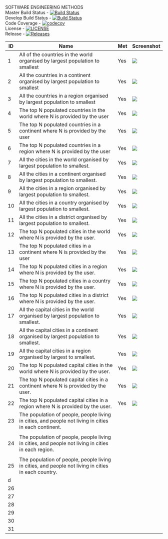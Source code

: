 
SOFTWARE ENGINEERING METHODS <br>
Master Build Status - [![Build Status](https://travis-ci.org/THEVlLLAlN/semGroup18.svg?branch=master)](https://travis-ci.org/THEVlLLAlN/semGroup18)
<br>
Develop Build Status - [![Build Status](https://travis-ci.org/THEVlLLAlN/semGroup18.svg?branch=develop)](https://travis-ci.org/THEVlLLAlN/semGroup18)
<br>
Code Coverage - [![codecov](https://codecov.io/gh/THEVlLLAlN/semGroup18/branch/master/graph/badge.svg)](https://codecov.io/gh/THEVlLLAlN/semGroup18)
<br>
License - [![LICENSE](https://img.shields.io/github/license/THEVlLLAlN/semGroup18.svg?style=flat-square)](https://github.com/THEVlLLAlN/semGroup18/blob/master/LICENSE)
<br>
Release - [![Releases](https://img.shields.io/github/release/THEVlLLAlN/semGroup18/all.svg?style=flat-square)](https://github.com/THEVlLLAlN/semGroup18/releases)

|  ID | Name  |  Met | Screenshot  |
|---|---|---|---|
|  1 | All of the countries in the world organised by largest population to smallest  | Yes  |  <img src="https://i.gyazo.com/e09d9be3dd36afb776663c7d917b3bb4.png"> |
|  2 | All the countries in a continent organised by largest population to smallest  |Yes   | <img src="https://i.gyazo.com/c981a878b0140db81aa647aac8ca3583.png">  |
|  3 | All the countries in a region organised by largest population to smallest  | Yes  |                                                 <img src= "https://i.gyazo.com/ee2c1b7db7a6b988226966cfff4cd0ea.png"> |
| 4  |  The top N populated countries in the world where N is provided by the user |  Yes |  <img src="https://i.gyazo.com/bd6257d6e087bf40fae40644059a441d.png"> |
|  5 |The top N populated countries in a continent where N is provided by the user    |  Yes |  <img src="https://i.gyazo.com/93eb8d3fb4c71b1d2e13cc20669fe308.png"> |
|  6 |  The top N populated countries in a region where N is provided by the user  | Yes  | <img src="https://i.gyazo.com/c184b505dedd624cfb397dcabeee1e45.png"> |
| 7  | All the cities in the world organised by largest population to smallest.  |  Yes | <img src="https://i.gyazo.com/daa72a783c688b2ee549a4e6bb8925fd.png">  |
|  8 |   All the cities in a continent organised by largest population to smallest.| Yes  | <img src= "https://i.gyazo.com/113bcd214c3d627ed4fed5f122002c87.png"> |
|   9|  All the cities in a region organised by largest population to smallest. |  Yes |<img src="https://i.gyazo.com/4772ec6b49cfd28d71f400f5e2b8758d.png">  |
|   10| All the cities in a country organised by largest population to smallest.  | Yes  | <img src="https://i.gyazo.com/2cd2e45ea7710b5a7607d162951d4d9d.png">  |
|   11|  All the cities in a district organised by largest population to smallest. | Yes  |  <img src="https://i.gyazo.com/5453d2a1ac44402b24fe07ddbef566d9.png"> |
|12   | The top N populated cities in the world where N is provided by the user.  |  Yes | <img src="https://i.gyazo.com/53052b48b3e03a9417b62eeee57457a1.png">  |
|  13 | The top N populated cities in a continent where N is provided by the user  |   Yes| <img src="https://i.gyazo.com/bb940cd7e55b1ac6520a5de93f0fd1ff.png">  |
|   14|  The top N populated cities in a region where N is provided by the user. | Yes  | <img src="https://i.gyazo.com/aad577544d1f499c545b5beadebf45ae.png">  |
|  15 |  The top N populated cities in a country where N is provided by the user. | Yes  |  <img src="https://i.gyazo.com/1a0feb5e393f81ff508f703d3d27aaae.png"> |
|  16 |  The top N populated cities in a district where N is provided by the user. | Yes  |  <img src="https://i.gyazo.com/f19c5bc44abe6bf53ff25c84b42c3f3d.png"> |
|  17 |  All the capital cities in the world organised by largest population to smallest. | Yes  | <img src="https://i.gyazo.com/920dfed2e2bd075f641ea95471d23904.png">  |
|  18 | All the capital cities in a continent organised by largest population to smallest.  | Yes  | <img src="https://i.gyazo.com/77e84ba3a61545db2cb5a1aa0d8622f8.png">  |
|  19 |  All the capital cities in a region organised by largest to smallest. | Yes  | <img src="https://i.gyazo.com/b8cd12e0868597b5c83fe596632f8bd9.png">  |
|  20 |  The top N populated capital cities in the world where N is provided by the user. |Yes   | <img src="https://i.gyazo.com/776d7888c5384b09d729d53dfcb03f0b.png">  |
|  21 | The top N populated capital cities in a continent where N is provided by the user. | Yes  |<img src="https://i.gyazo.com/b0409da3804f88ecd65f2d8e83cebb84.png">   |
| 22  | The top N populated capital cities in a region where N is provided by the user. | Yes  | <img src="https://i.gyazo.com/a71b984c1630e1c66c5f7d5a77abe4a3.png">  |
|  23 | The population of people, people living in cities, and people not living in cities in each continent.
  |   |   |
|  24 | The population of people, people living in cities, and people not living in cities in each region.
  |   |   |
|  25 | The population of people, people living in cities, and people not living in cities in each country.
d  |   |   |
|  26 |   |   |   |
|  27 |   |   |   |
|  28 |   |   |   |
|  29 |   |   |   |
|  30 |   |   |   |
|  31 |   |   |   |
